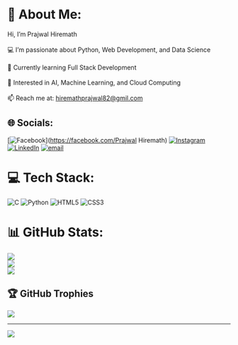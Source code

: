 # 💫 About Me:
 Hi, I’m Prajwal Hiremath<br><br>💻 I’m passionate about Python, Web Development, and Data Science<br><br>🌱 Currently learning Full Stack Development<br><br>🚀 Interested in AI, Machine Learning, and Cloud Computing<br><br>📫 Reach me at: hiremathprajwal82@gmil.com


## 🌐 Socials:
[![Facebook](https://img.shields.io/badge/Facebook-%231877F2.svg?logo=Facebook&logoColor=white)](https://facebook.com/Prajwal Hiremath) [![Instagram](https://img.shields.io/badge/Instagram-%23E4405F.svg?logo=Instagram&logoColor=white)](https://instagram.com/prajwal_h_206) [![LinkedIn](https://img.shields.io/badge/LinkedIn-%230077B5.svg?logo=linkedin&logoColor=white)](https://linkedin.com/in/https://www.linkedin.com/in/prajwal-hiremath) [![email](https://img.shields.io/badge/Email-D14836?logo=gmail&logoColor=white)](mailto:hireamthprajwal82@gmail.com) 

# 💻 Tech Stack:
![C](https://img.shields.io/badge/c-%2300599C.svg?style=flat&logo=c&logoColor=white) ![Python](https://img.shields.io/badge/python-3670A0?style=flat&logo=python&logoColor=ffdd54) ![HTML5](https://img.shields.io/badge/html5-%23E34F26.svg?style=flat&logo=html5&logoColor=white) ![CSS3](https://img.shields.io/badge/css3-%231572B6.svg?style=flat&logo=css3&logoColor=white)
# 📊 GitHub Stats:
![](https://github-readme-stats.vercel.app/api?username=prajwalhiremath82&theme=default&hide_border=true&include_all_commits=false&count_private=false)<br/>
![](https://nirzak-streak-stats.vercel.app/?user=prajwalhiremath82&theme=default&hide_border=true)<br/>
![](https://github-readme-stats.vercel.app/api/top-langs/?username=prajwalhiremath82&theme=default&hide_border=true&include_all_commits=false&count_private=false&layout=compact)

## 🏆 GitHub Trophies
![](https://github-profile-trophy.vercel.app/?username=prajwalhiremath82&theme=radical&no-frame=false&no-bg=true&margin-w=4)

---
[![](https://visitcount.itsvg.in/api?id=prajwalhiremath82&icon=0&color=0)](https://visitcount.itsvg.in)

<!-- Proudly created with GPRM ( https://gprm.itsvg.in ) -->
